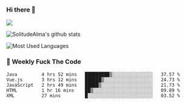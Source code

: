 ### Hi there 👋

<p>
  <a href="https://count.getloli.com/"><img src="https://count.getloli.com/get/@:solitudealma"></a>
</p>

![SolitudeAlma's github stats](https://github-readme-stats.vercel.app/api?username=solitudealma&show_icons=true&theme=radical)

![Most Used Languages](https://github-readme-stats.vercel.app/api/top-langs/?username=solitudealma&layout=compact&hide_border=true&theme=dark)
<!-- ![visitors](https://visitor-badge.glitch.me/badge?page_id=solitudealma.solitudealma.id) -->


### :dart: Weekly Fuck The Code

<!--START_SECTION:waka-->
```text
Java         4 hrs 52 mins   █████████▒░░░░░░░░░░░░░░░   37.57 % 
Vue.js       3 hrs 12 mins   ██████▒░░░░░░░░░░░░░░░░░░   24.73 % 
JavaScript   2 hrs 49 mins   █████▒░░░░░░░░░░░░░░░░░░░   21.73 % 
HTML         1 hr 16 mins    ██▒░░░░░░░░░░░░░░░░░░░░░░   09.89 % 
XML          27 mins         █░░░░░░░░░░░░░░░░░░░░░░░░   03.52 % 
```
<!--END_SECTION:waka-->
